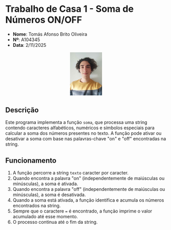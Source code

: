 # Trabalho de Casa 1 - Soma de Números ON/OFF

- **Nome**: Tomás Afonso Brito Oliveira  
- **Nº**: A104345  
- **Data**: 2/11/2025

<p align="center">
  <img src="foto.jpg" alt="Foto do aluno" style="width: 20%;">
</p>


## Descrição
Este programa implementa a função `soma`, que processa uma string contendo caracteres alfabéticos, numéricos e símbolos especiais para calcular a soma dos números presentes no texto. A função pode ativar ou desativar a soma com base nas palavras-chave "on" e "off" encontradas na string.

## Funcionamento
1. A função percorre a string `texto` caracter por caracter.
2. Quando encontra a palavra "on" (independentemente de maiúsculas ou minúsculas), a soma é ativada.
3. Quando encontra a palavra "off" (independentemente de maiúsculas ou minúsculas), a soma é desativada.
4. Quando a soma está ativada, a função identifica e acumula os números encontrados na string.
5. Sempre que o caractere `=` é encontrado, a função imprime o valor acumulado até esse momento.
6. O processo continua até o fim da string.


